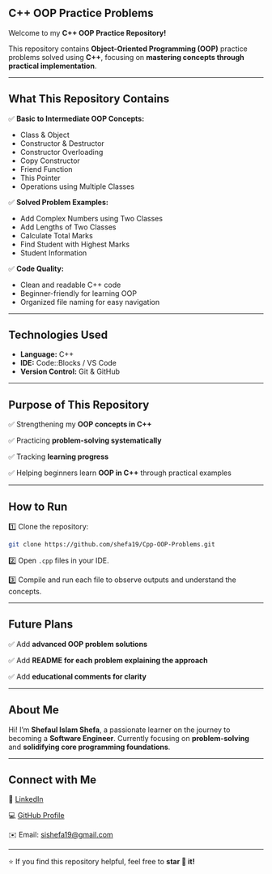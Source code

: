 ## C++ OOP Practice Problems

Welcome to my **C++ OOP Practice Repository!** 

This repository contains **Object-Oriented Programming (OOP)** practice problems solved using **C++**, focusing on **mastering concepts through practical implementation**.

---

## What This Repository Contains

✅ **Basic to Intermediate OOP Concepts:**

* Class & Object
* Constructor & Destructor
* Constructor Overloading
* Copy Constructor
* Friend Function
* This Pointer
* Operations using Multiple Classes

✅ **Solved Problem Examples:**

* Add Complex Numbers using Two Classes
* Add Lengths of Two Classes
* Calculate Total Marks
* Find Student with Highest Marks
* Student Information

✅ **Code Quality:**

* Clean and readable C++ code
* Beginner-friendly for learning OOP
* Organized file naming for easy navigation

---

## Technologies Used

* **Language:** C++
* **IDE:** Code::Blocks / VS Code
* **Version Control:** Git & GitHub

---

## Purpose of This Repository

✅ Strengthening my **OOP concepts in C++**

✅ Practicing **problem-solving systematically**

✅ Tracking **learning progress**

✅ Helping beginners learn **OOP in C++** through practical examples

---

## How to Run

1️⃣ Clone the repository:

```bash
git clone https://github.com/shefa19/Cpp-OOP-Problems.git
```


2️⃣ Open `.cpp` files in your IDE.

3️⃣ Compile and run each file to observe outputs and understand the concepts.

---

## Future Plans

✅ Add **advanced OOP problem solutions**

✅ Add **README for each problem explaining the approach**

✅ Add **educational comments for clarity**

---

## About Me

Hi! I’m **Shefaul Islam Shefa**, a passionate learner on the journey to becoming a **Software Engineer**.
Currently focusing on **problem-solving** and **solidifying core programming foundations**.

---

## Connect with Me

🔗 [LinkedIn](https://www.linkedin.com/in/sishefa19/)

💻 [GitHub Profile](https://github.com/shefa19)

✉️ Email: [sishefa19@gmail.com](mailto:sishefa19@gmail.com)

---

⭐ If you find this repository helpful, feel free to **star 🌟 it!**
